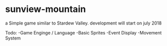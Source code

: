 # sunview-mountain
a Simple game similar to Stardew Valley. development will start on july 2018

Todo:
-Game Enginge / Language
-Basic Sprites
-Event Display
-Movement System
